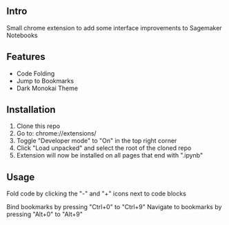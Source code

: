 ## Intro

Small chrome extension to add some interface improvements to Sagemaker Notebooks

## Features

* Code Folding
* Jump to Bookmarks
* Dark Monokai Theme

## Installation

1. Clone this repo
2. Go to: chrome://extensions/
3. Toggle "Developer mode" to "On" in the top right corner
4. Click "Load unpacked" and select the root of the cloned repo
5. Extension will now be installed on all pages that end with ".ipynb"

## Usage

Fold code by clicking the "-" and "+" icons next to code blocks

Bind bookmarks by pressing "Ctrl+0" to "Ctrl+9"
Navigate to bookmarks by pressing "Alt+0" to "Alt+9"